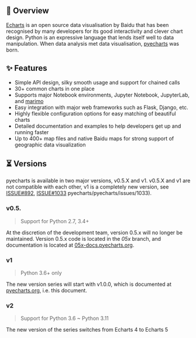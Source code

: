 ## 📣 Overview

[Echarts](https://github.com/ecomfe/echarts) is an open source data visualisation by Baidu that has been recognised by many developers for its good interactivity and clever chart design. Python is an expressive language that lends itself well to data manipulation. When data analysis met data visualisation, [pyecharts](https://github.com/pyecharts/pyecharts) was born.

## ✨ Features

* Simple API design, silky smooth usage and support for chained calls
* 30+ common charts in one place
* Supports major Notebook environments, Jupyter Notebook, JupyterLab, and [marimo](https://github.com/marimo-team/marimo)
* Easy integration with major web frameworks such as Flask, Django, etc.
* Highly flexible configuration options for easy matching of beautiful charts
* Detailed documentation and examples to help developers get up and running faster
* Up to 400+ map files and native Baidu maps for strong support of geographic data visualization

## ⏳ Versions

pyecharts is available in two major versions, v0.5.X and v1. v0.5.X and v1 are not compatible with each other, v1 is a completely new version, see [ISSUE#892](https://github.com/pyecharts/pyecharts/issues/892), [ISSUE#1033](https://github.com/) pyecharts/pyecharts/issues/1033).

### v0.5.

> Support for Python 2.7, 3.4+

At the discretion of the development team, version 0.5.x will no longer be maintained. Version 0.5.x code is located in the *05x* branch, and documentation is located at [05x-docs.pyecharts.org](http://05x-docs.pyecharts.org).

### v1

> Python 3.6+ only

The new version series will start with v1.0.0, which is documented at [pyecharts.org](https://pyecharts.org), i.e. this document.

### v2

> Support for Python 3.6 ~ Python 3.11

The new version of the series switches from Echarts 4 to Echarts 5
